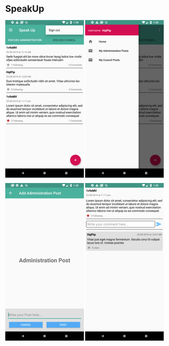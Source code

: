 # SpeakUp

<img src="Screenshots/Screenshot_1566763683.png" width="250">   <img src="Screenshots/Screenshot_1566763693.png" width="250">

<img src="Screenshots/Screenshot_1566763706.png" width="250">

<img src="Screenshots/Screenshot_1566763720.png" width="250">

